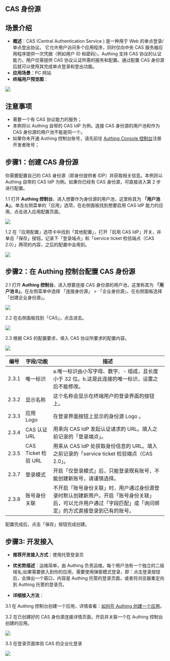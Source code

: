 ## CAS 身份源

<LastUpdated/>

## 场景介绍

- **概述**：CAS (Central Authentication Service ) 是一种用于 Web 的单点登录/单点登出协议。 它允许用户访问多个应用程序，同时仅向中央 CAS 服务器应用程序提供一次凭据（例如用户 ID 和密码）。Authing 支持 CAS 协议的认证能力，用户仅需提供 CAS 协议认证所需的服务和配置。通过配置 CAS 身份源后就可以使用其完成单点登录和登出功能。
- **应用场景**：PC 网站
- **终端用户预览图**：

![](./images/05loginpage.png)

## 注意事项

- 需要一个有 CAS 协议能力的服务；
- 本例将以 Authing 自带的 CAS IdP 为例。连接 CAS 身份源的用户池和作为 CAS 身份源的用户池不能是同一个。
- 如果你未开通 Authing 控制台账号，请先前往 [Authing Console 控制台](https://authing.cn/)注册开发者账号；

## 步骤1：创建 CAS 身份源

你需要配置自己的 CAS 身份源（即身份提供者 IDP）并获取相关信息。本例将以 Authing 自带的 CAS IdP 为例。如果你已经有 CAS 身份源，可直接进入第 2 步进行配置。

1.1  打开 **Authing 控制台**，进入想要作为身份源的用户池，这里称其为 **「用户池 A」**。单击左侧菜单的「应用」选项，在右侧面板找到想要启用 CAS IdP 能力的应用，点击进入应用配置页面。

![](./images/06casapp.png)

1.2 在「应用配置」选项卡中找到「其他配置」，打开「启用 CAS IdP」开关，并单击「保存」按钮。记录下「登录端点」和「service ticket 检验端点（CAS 2.0）」两项的内容，之后的配置中会用到。

![](./images/07opencas.png)

## 步骤2：在 Authing 控制台配置 CAS 身份源

2.1 打开 **Authing 控制台**，进入想要连接 CAS 身份源的用户池，这里称其为 **「用户池 B」**。在左侧菜单中选择 「连接身份源」 > 「企业身份源」，在右侧面板选择「创建企业身份源」。

![](./images/01opensource.png)

2.2 在右侧面板找到「CAS」，点击进去。

![](./images/02choicecas.png)

2.3 根据 CAS 的配置要求，填入 CAS 协议所要求的配置内容。



![](./images/03inputcas.png)

| 编号  | 字段/功能           | 描述                                                         |
| ----- | ------------------- | ------------------------------------------------------------ |
| 2.3.1 | 唯一标识            | a.唯一标识由小写字母、数字、- 组成，且长度小于 32 位。b.这是此连接的唯一标识，设置之后不能修改。 |
| 2.3.2 | 显示名称            | 这个名称会显示在终端用户的登录界面的按钮上。                 |
| 2.3.3 | 应用 Logo           | 在登录界面按钮上显示的身份源 Logo 。                         |
| 2.3.4 | CAS 认证 URL        | 用来向 CAS IdP 发起认证请求的 URL。填入之前记录的「登录端点」。 |
| 2.3.5 | CAS Ticket 检验 URL | 用来从 CAS IdP 处获取身份信息的 URL。填入之前记录的「service ticket 检验端点（CAS 2.0」。 |
| 2.3.7 | 登录模式            | 开启「仅登录模式」后，只能登录既有账号，不能创建新账号，请谨慎选择。 |
| 2.3.8 | 账号身份关联        | 不开启「账号身份关联」时，用户通过身份源登录时默认创建新用户。开启「账号身份关联」后，可以允许用户通过「字段匹配」或「询问绑定」的方式直接登录到已有的账号。 |

配置完成后，点击「保存」按钮完成创建。

## 步骤3: 开发接入

- **推荐开发接入方式**：使用托管登录页

- **优劣势描述**：运维简单，由 Authing 负责运维。每个用户池有一个独立的二级域名;如果需要嵌入到你的应用，需要使用弹窗模式登录，即：点击登录按钮后，会弹出一个窗口，内容是 Authing 托管的登录页面，或者将浏览器重定向到 Authing 托管的登录页。

- **详细接入方法**：

3.1 在 Authing 控制台创建一个应用，详情查看：[如何在 Authing 创建一个应用](/guides/app-new/create-app/create-app.md)。

3.2 在已创建好的 CAS 身份源连接详情页面，开启并关联一个在 Authing 控制台创建的应用。

![](./images/04opencasapp.png)

3.3 在登录页面体验 CAS 的企业化登录

![](./images/05loginpage.png)

